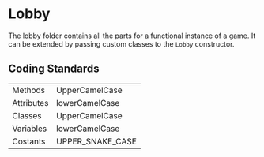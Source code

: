 Lobby
=====

The lobby folder contains all the parts for a functional instance
of a game. It can be extended by passing custom classes to the
`Lobby` constructor.

## Coding Standards
| | |
|------------|---------------------|
| Methods    | UpperCamelCase      |
| Attributes | lowerCamelCase      |
| Classes    | UpperCamelCase      |
| Variables  | lowerCamelCase      |
| Costants   | UPPER_SNAKE_CASE |